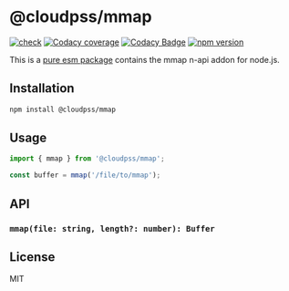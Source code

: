 # @cloudpss/mmap

[![check](https://img.shields.io/github/actions/workflow/status/CloudPSS/mmap/check.yml?event=push&logo=github)](https://github.com/CloudPSS/mmap/actions/workflows/check.yml)
[![Codacy coverage](https://img.shields.io/codacy/coverage/c0b6811e7e5f45eeb46383607cac81a8?logo=jest)](https://app.codacy.com/gh/CloudPSS/mmap/dashboard)
[![Codacy Badge](https://img.shields.io/codacy/grade/c0b6811e7e5f45eeb46383607cac81a8?logo=codacy)](https://app.codacy.com/gh/CloudPSS/mmap/dashboard)
[![npm version](https://img.shields.io/npm/v/@cloudpss/mmap?logo=npm)](https://npmjs.org/package/@cloudpss/mmap)

This is a [pure esm package](https://gist.github.com/sindresorhus/a39789f98801d908bbc7ff3ecc99d99c) contains the mmap n-api addon for node.js.

## Installation

```bash
npm install @cloudpss/mmap
```

## Usage

```js
import { mmap } from '@cloudpss/mmap';

const buffer = mmap('/file/to/mmap');
```

## API

### `mmap(file: string, length?: number): Buffer`

## License

MIT
